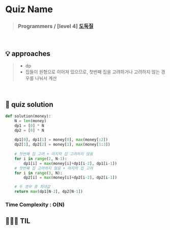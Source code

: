 
# Quiz Name
> ### Programmers / [level 4] <a href = "https://school.programmers.co.kr/learn/courses/30/lessons/42897"> 도둑질 </a>

<br>

## 💡 approaches
>  - dp
>  - 집들이 원형으로 이어져 있으므로, 첫번째 집을 고려하거나 고려하지 않는 경우를 나눠서 계산
<br>

## 🔑 quiz solution

```py
def solution(money):
    N = len(money)
    dp1 = [0] * N
    dp2 = [0] * N
    
    dp1[0], dp1[1] = money[0], max(money[:2])
    dp2[1], dp2[2] = money[1], max(money[1:3])
    
    # 첫번째 집 고려 + 마지막 집 고려하지 않음
    for i in range(2, N-1):
        dp1[i] = max(money[i]+dp1[i-2], dp1[i-1])
    # 첫번째 집 고려하지 않음 + 마지막 집 고려
    for i in range(3, N):
        dp2[i] = max(money[i]+dp2[i-2], dp2[i-1])

    # 두 경우 중 최대값    
    return max(dp1[N-2], dp2[N-1])
```
### Time Complexity : O(N)
## 👩🏻‍🏫 TIL